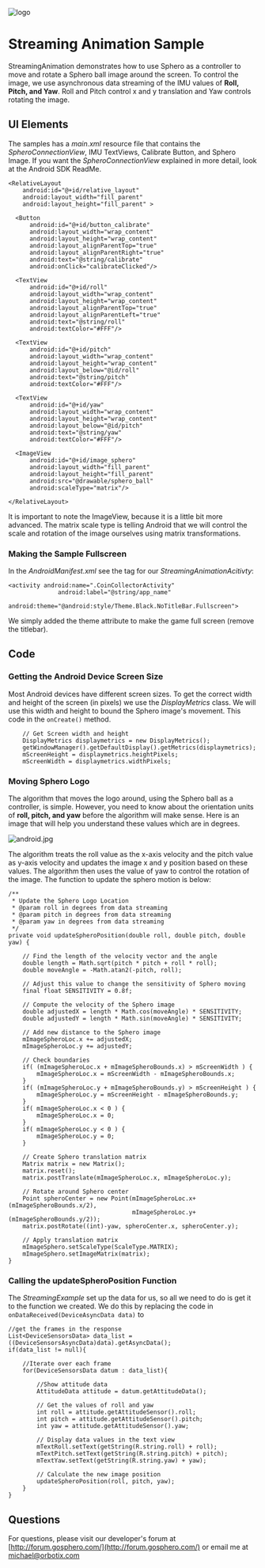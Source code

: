 ![logo](http://update.orbotix.com/developer/sphero-small.png)

# Streaming Animation SampleStreamingAnimation demonstrates how to use Sphero as a controller to move and rotate a Sphero ball image around the screen.  To control the image, we use asynchronous data streaming of the IMU values of **Roll, Pitch, and Yaw**.  Roll and Pitch control x and y translation and Yaw controls rotating the image.## UI Elements
The samples has a *main.xml* resource file that contains the *SpheroConnectionView*, IMU TextViews, Calibrate Button, and Sphero Image. If you want the *SpheroConnectionView* explained in more detail, look at the Android SDK ReadMe.

    <RelativeLayout
        android:id="@+id/relative_layout"
        android:layout_width="fill_parent"
        android:layout_height="fill_parent" >

      <Button
          android:id="@+id/button_calibrate"
          android:layout_width="wrap_content"
          android:layout_height="wrap_content"
          android:layout_alignParentTop="true"
          android:layout_alignParentRight="true"
          android:text="@string/calibrate"
          android:onClick="calibrateClicked"/>  
        
      <TextView
          android:id="@+id/roll"
          android:layout_width="wrap_content"
          android:layout_height="wrap_content"
          android:layout_alignParentTop="true"
          android:layout_alignParentLeft="true"
          android:text="@string/roll"
          android:textColor="#FFF"/>  

      <TextView
          android:id="@+id/pitch"
          android:layout_width="wrap_content"
          android:layout_height="wrap_content"
          android:layout_below="@id/roll"
          android:text="@string/pitch"
          android:textColor="#FFF"/>  
          
      <TextView
          android:id="@+id/yaw"
          android:layout_width="wrap_content"
          android:layout_height="wrap_content"
          android:layout_below="@id/pitch"
          android:text="@string/yaw"
          android:textColor="#FFF"/>  
      
      <ImageView
          android:id="@+id/image_sphero"
          android:layout_width="fill_parent"
          android:layout_height="fill_parent"
          android:src="@drawable/sphero_ball"
          android:scaleType="matrix"/>

    </RelativeLayout>

It is important to note the ImageView, because it is a little bit more advanced.  The matrix scale type is telling Android that we will control the scale and rotation of the image ourselves using matrix transformations.  

### Making the Sample Fullscreen

In the *AndroidManifest.xml* see the <Activity> tag for our *StreamingAnimationAcitivty*:

	<activity android:name=".CoinCollectorActivity"
                  android:label="@string/app_name"
                  android:theme="@android:style/Theme.Black.NoTitleBar.Fullscreen">
                  
We simply added the theme attribute to make the game full screen (remove the titlebar).## Code
    
### Getting the Android Device Screen Size

Most Android devices have different screen sizes.  To get the correct width and height of the screen (in pixels) we use the *DisplayMetrics* class.  We will use this width and height to bound the Sphero image's movement.  This code in the `onCreate()` method.

        // Get Screen width and height
        DisplayMetrics displaymetrics = new DisplayMetrics();
        getWindowManager().getDefaultDisplay().getMetrics(displaymetrics);
        mScreenHeight = displaymetrics.heightPixels;
        mScreenWidth = displaymetrics.widthPixels;

### Moving Sphero LogoThe algorithm that moves the logo around, using the Sphero ball as a controller, is simple.  However, you need to know about the orientation units of **roll, pitch, and yaw** before the algorithm will make sense.  Here is an image that will help you understand these values which are in degrees.![android.jpg](https://github.com/orbotix/Sphero-Android-SDK/raw/master/assets/IMU.png)
The algorithm treats the roll value as the x-axis velocity and the pitch value as y-axis velocity and updates the image x and y position based on these values.  The algorithm then uses the value of yaw to control the rotation of the image.  The function to update the sphero motion is below:
    /**
     * Update the Sphero Logo Location
     * @param roll in degrees from data streaming
     * @param pitch in degrees from data streaming
     * @param yaw in degrees from data streaming
     */
    private void updateSpheroPosition(double roll, double pitch, double yaw) {
    	
    	// Find the length of the velocity vector and the angle
	    double length = Math.sqrt(pitch * pitch + roll * roll);
	    double moveAngle = -Math.atan2(-pitch, roll);
	    
	    // Adjust this value to change the sensitivity of Sphero moving
	    final float SENSITIVITY = 0.8f;
	    
	    // Compute the velocity of the Sphero image
	    double adjustedX = length * Math.cos(moveAngle) * SENSITIVITY;
	    double adjustedY = length * Math.sin(moveAngle) * SENSITIVITY;
	    
	    // Add new distance to the Sphero image
	    mImageSpheroLoc.x += adjustedX;
	    mImageSpheroLoc.y += adjustedY;
	    
	    // Check boundaries
	    if( (mImageSpheroLoc.x + mImageSpheroBounds.x) > mScreenWidth ) {
	    	mImageSpheroLoc.x = mScreenWidth - mImageSpheroBounds.x;
	    }
	    if( (mImageSpheroLoc.y + mImageSpheroBounds.y) > mScreenHeight ) {
	    	mImageSpheroLoc.y = mScreenHeight - mImageSpheroBounds.y;
	    }
	    if( mImageSpheroLoc.x < 0 ) {
	    	mImageSpheroLoc.x = 0;
	    }
	    if( mImageSpheroLoc.y < 0 ) {
	    	mImageSpheroLoc.y = 0;
	    }
	    
	    // Create Sphero translation matrix
	    Matrix matrix = new Matrix();
	    matrix.reset();
	    matrix.postTranslate(mImageSpheroLoc.x, mImageSpheroLoc.y);
	    
	    // Rotate around Sphero center
	    Point spheroCenter = new Point(mImageSpheroLoc.x+(mImageSpheroBounds.x/2),
	    							   mImageSpheroLoc.y+(mImageSpheroBounds.y/2));
	    matrix.postRotate((int)-yaw, spheroCenter.x, spheroCenter.y);

	    // Apply translation matrix
	    mImageSphero.setScaleType(ScaleType.MATRIX);
	    mImageSphero.setImageMatrix(matrix);
    }
    
### Calling the updateSpheroPosition Function

The *StreamingExample* set up the data for us, so all we need to do is get it to the function we created.  We do this by replacing the code in `onDataReceived(DeviceAsyncData data)` to 
 
    //get the frames in the response
    List<DeviceSensorsData> data_list = ((DeviceSensorsAsyncData)data).getAsyncData();
    if(data_list != null){

        //Iterate over each frame
        for(DeviceSensorsData datum : data_list){

            //Show attitude data
            AttitudeData attitude = datum.getAttitudeData();
            
            // Get the values of roll and yaw
            int roll = attitude.getAttitudeSensor().roll;
            int pitch = attitude.getAttitudeSensor().pitch;
            int yaw = attitude.getAttitudeSensor().yaw;
            
            // Display data values in the text view
    		mTextRoll.setText(getString(R.string.roll) + roll);
    		mTextPitch.setText(getString(R.string.pitch) + pitch);
    		mTextYaw.setText(getString(R.string.yaw) + yaw);
            
            // Calculate the new image position
            updateSpheroPosition(roll, pitch, yaw);
        }
    }## Questions

For questions, please visit our developer's forum at [http://forum.gosphero.com/](http://forum.gosphero.com/) or email me at michael@orbotix.com

	  